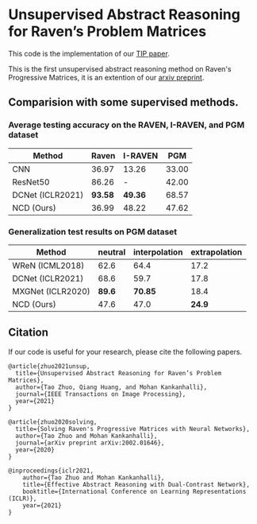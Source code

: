 # Unsupervised Abstract Reasoning for Raven’s Problem Matrices

This code is the implementation of our [TIP paper](https://arxiv.org/pdf/2109.10011.pdf).

This is the first unsupervised abstract reasoning method on Raven's Progressive Matrices, it is an extention of our [arxiv preprint](https://arxiv.org/pdf/2002.01646.pdf).

## Comparision with some supervised methods. 

### Average testing accuracy on the RAVEN, I-RAVEN, and PGM dataset

|      Method       |   Raven  |    I-RAVEN     |     PGM       |
|-------------------|----------|----------------|---------------|
| CNN               |  36.97   |     13.26      |     33.00     |
| ResNet50          |  86.26   |        -       |     42.00     |
| DCNet (ICLR2021)  |**93.58** |   **49.36**    |     68.57     |
|    NCD (Ours)     |  36.99   |     48.22      |     47.62     |



### Generalization test results on PGM dataset

|      Method       | neutral| interpolation  | extrapolation |
|-------------------|--------|----------------|---------------|
| WReN (ICML2018)   |  62.6  |     64.4       |     17.2      |
| DCNet (ICLR2021)  |  68.6  |     59.7       |     17.8      |
| MXGNet (ICLR2020) |**89.6** | **70.85**     |     18.4      |
|    NCD (Ours)     | 47.6   |     47.0       |   **24.9**    |


## Citation
If our code is useful for your research, please cite the following papers.

```
@article{zhuo2021unsup,
  title={Unsupervised Abstract Reasoning for Raven’s Problem Matrices},
  author={Tao Zhuo, Qiang Huang, and Mohan Kankanhalli},
  journal={IEEE Transactions on Image Processing},
  year={2021}
}
```

```
@article{zhuo2020solving,
  title={Solving Raven's Progressive Matrices with Neural Networks},
  author={Tao Zhuo and Mohan Kankanhalli},
  journal={arXiv preprint arXiv:2002.01646},
  year={2020}
}
```

```
@inproceedings{iclr2021,  
    author={Tao Zhuo and Mohan Kankanhalli},  
    title={Effective Abstract Reasoning with Dual-Contrast Network},  
    booktitle={International Conference on Learning Representations (ICLR)},      
    year={2021}
}
```
